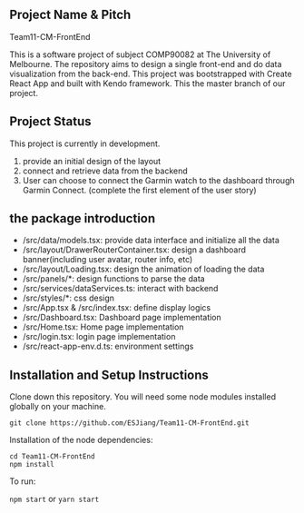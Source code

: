 ## Project Name & Pitch
Team11-CM-FrontEnd

This is a software project of subject COMP90082 at The University of Melbourne. The repository aims to design a single front-end and do data visualization from the back-end. This project was bootstrapped with Create React App and built with Kendo framework. This the master branch of our project.


## Project Status

This project is currently in development.

1. provide an initial design of the layout
2. connect and retrieve data from the backend
3. User can choose to connect the Garmin watch to the dashboard through Garmin Connect. (complete the first element of the user story)


## the package introduction

- /src/data/models.tsx: provide data interface and initialize all the data
- /src/layout/DrawerRouterContainer.tsx: design a dashboard banner(including user avatar, router info, etc)
- /src/layout/Loading.tsx: design the animation of loading the data
- /src/panels/*: design functions to parse the data
- /src/services/dataServices.ts: interact with backend
- /src/styles/*: css design
- /src/App.tsx & /src/index.tsx: define display logics
- /src/Dashboard.tsx: Dashboard page implementation
- /src/Home.tsx: Home page implementation
- /src/login.tsx: login page implementation
- /src/react-app-env.d.ts: environment settings


## Installation and Setup Instructions

Clone down this repository. You will need some node modules installed globally on your machine.

`git clone https://github.com/ESJiang/Team11-CM-FrontEnd.git`

Installation of the node dependencies:

`cd Team11-CM-FrontEnd` <br>
`npm install`

To run:

`npm start` or
`yarn start`

